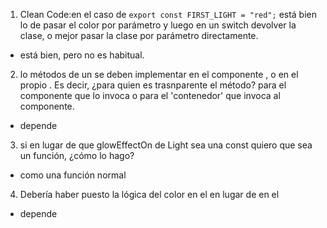 1. Clean Code:en el caso de `export const FIRST_LIGHT = "red";` está bien lo de pasar el color por parámetro y luego en un switch
 devolver la clase, o mejor pasar la clase por parámetro directamente.
- está bien, pero no es habitual.

2. lo métodos de un <Componente /> se deben implementar en el componente <Home />,
 o en el propio <Componente />. Es decir, ¿para quien es trasnparente el método?
  para el componente que lo invoca o para el 'contenedor' que invoca al componente.
- depende

3. si en lugar de que glowEffectOn de Light sea una const quiero que sea un función, ¿cómo lo hago?
- como una función normal

4. Debería haber puesto la lógica del color en el <Home /> en lugar de en el <Light />
- depende